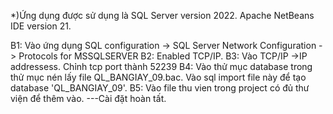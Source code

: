 *)Ứng dụng được sử dụng là SQL Server version 2022. Apache NetBeans IDE version 21.

B1: Vào ứng dụng SQL configuration -> SQL Server Network Configuration -> Protocols for MSSQLSERVER
B2: Enabled TCP/IP.
B3: Vào TCP/IP ->IP addressess. Chỉnh tcp port thành 52239
B4: Vào thử mục database trong thử mục nén lấy file QL_BANGIAY_09.bac. Vào sql import file này để tạo database 'QL_BANGIAY_09'.
B5: Vào file thu vien trong project có đủ thư viện để thêm vào.
---Cài đặt hoàn tất.
